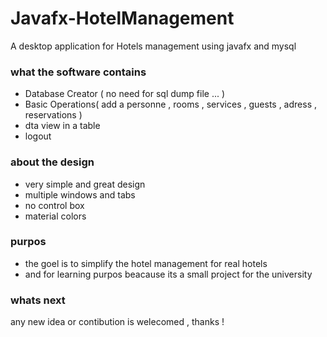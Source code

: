 # Javafx-HotelManagement

A desktop application for Hotels management using javafx and mysql 

### what the software contains
- Database Creator ( no need for sql dump file ... )
- Basic Operations( add a personne , rooms , services , guests , adress , reservations )
- dta view in a table
- logout

### about the design 
- very simple and great design
- multiple windows and tabs 
- no control box
- material colors

### purpos
* the goel is to simplify the hotel management for real hotels
* and for learning purpos beacause its a small project for the university

### whats next
any new idea or contibution is welecomed , thanks !
